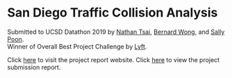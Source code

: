 # San Diego Traffic Collision Analysis
Submitted to UCSD Datathon 2019 by [Nathan Tsai](https://www.github.com/nhtsai/), [Bernard Wong](https://github.com/bew030), and [Sally Poon](https://github.com/SallyPoon).  
Winner of Overall Best Project Challenge by [Lyft](https://www.lyft.com/).  

Click [here](https://nhtsai.github.io/datathon2019/) to visit the project report website.
Click [here](/finalsubmission.pdf) to view the project submission report.
